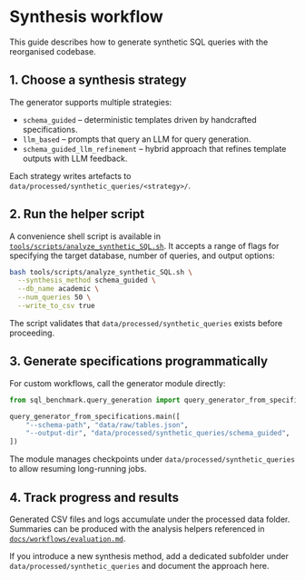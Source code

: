 # Synthesis workflow

This guide describes how to generate synthetic SQL queries with the reorganised codebase.

## 1. Choose a synthesis strategy

The generator supports multiple strategies:

- `schema_guided` – deterministic templates driven by handcrafted specifications.
- `llm_based` – prompts that query an LLM for query generation.
- `schema_guided_llm_refinement` – hybrid approach that refines template outputs with LLM feedback.

Each strategy writes artefacts to `data/processed/synthetic_queries/<strategy>/`.

## 2. Run the helper script

A convenience shell script is available in [`tools/scripts/analyze_synthetic_SQL.sh`](../../tools/scripts/analyze_synthetic_SQL.sh). It accepts a range of flags for specifying the target database, number of queries, and output options:

```bash
bash tools/scripts/analyze_synthetic_SQL.sh \
  --synthesis_method schema_guided \
  --db_name academic \
  --num_queries 50 \
  --write_to_csv true
```

The script validates that `data/processed/synthetic_queries` exists before proceeding.

## 3. Generate specifications programmatically

For custom workflows, call the generator module directly:

```python
from sql_benchmark.query_generation import query_generator_from_specifications

query_generator_from_specifications.main([
    "--schema-path", "data/raw/tables.json",
    "--output-dir", "data/processed/synthetic_queries/schema_guided",
])
```

The module manages checkpoints under `data/processed/synthetic_queries` to allow resuming long-running jobs.

## 4. Track progress and results

Generated CSV files and logs accumulate under the processed data folder. Summaries can be produced with the analysis helpers referenced in [`docs/workflows/evaluation.md`](evaluation.md).

If you introduce a new synthesis method, add a dedicated subfolder under `data/processed/synthetic_queries` and document the approach here.
